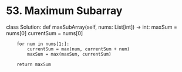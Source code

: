 # 53. Maximum Subarray

class Solution:
    def maxSubArray(self, nums: List[int]) -> int:
        maxSum = nums[0]
        currentSum = nums[0]

        for num in nums[1:]:
            currentSum = max(num, currentSum + num)
            maxSum = max(maxSum, currentSum)

        return maxSum